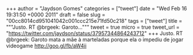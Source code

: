 
+++
author = "Jaydson Gomes"
categories = ["tweet"]
date = "Wed Feb 16 19:31:50 +0000 2011"
draft = false
slug = "00cc8014cd951041042c001ccc215e71fd50c218"
tags = ["tweet"]
title = """Justo. RT @brgeek: Garoto..."""
tweet = true
micro = true
tweet_url = "https://twitter.com/jaydson/status/37957344864243712"
+++
Justo. RT @brgeek: Garoto mata a mãe à marteladas porque ela o impediu de jogar videogame http://goo.gl/fb/aW4ii
